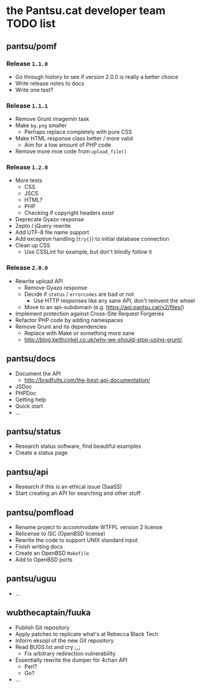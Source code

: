# the Pantsu.cat developer team TODO list

## pantsu/pomf

### Release `1.1.0`

- Go through history to see if version 2.0.0 is really a better choice
- Write release notes to docs
- Write one test?

### Release `1.1.1`

- Remove Grunt imagemin task
- Make `bg.png` smaller
  - Perhaps replace completely with pure CSS
- Make HTML response class better / more valid
  - Aim for a low amount of PHP code
- Remove more moe code from `upload_file()`

### Release `1.2.0`

- More tests 
  - CSS
  - JSCS
  - HTML?
  - PHP
  - Checking if copyright headers exist
- Deprecate Gyazo response
- Zepto / jQuery rewrite
- Add UTF-8 file name support
- Add exception handling (`try{}`) to initial database connection
- Clean up CSS
  - Use CSSLint for example, but don't blindly follow it

### Release `2.0.0`

- Rewrite upload API
  - Remove Gyazo response
  - Decide if `status` / `errorcodes` are bad or not
    - Use HTTP responses like any sane API, don't reinvent the wheel
  - Move to an api-subdomain (e.g. <https://api.pantsu.cat/v2/files/>)
- Implement protection against Cross-Site Request Forgeries
- Refactor PHP code by adding namespaces
- Remove Grunt and its dependencies
  - Replace with Make or something more sane
  - <http://blog.keithcirkel.co.uk/why-we-should-stop-using-grunt/>

## pantsu/docs

- Document the API
  - <http://bradfults.com/the-best-api-documentation/>
- JSDoc
- PHPDoc
- Getting help
- Quick start
- …

## pantsu/status

- Research status software, find beautiful examples
- Create a status page

## pantsu/api

- Research if this is an ethical issue (SaaSS)
- Start creating an API for searching and other stuff

## pantsu/pomfload

- Rename project to accommodate WTFPL version 2 license
- Relicense to ISC (OpenBSD license)
- Rewrite the code to support UNIX standard input
- Finish writing docs
- Create an OpenBSD `Makefile`
- Add to OpenBSD ports

## pantsu/uguu

- …

## wubthecaptain/fuuka

- Publish Git repository
- Apply patches to replicate what's at Rebecca Black Tech
- Inform eksopl of the new Git repository
- Read BUGS.txt and cry ;_;
  - Fix arbitrary redirection vulnerability
- Essentially rewrite the dumper for 4chan API
  - Perl?
  - Go?
- …
